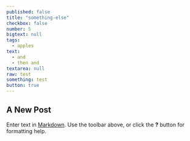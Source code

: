 ```yaml
---
published: false
title: "something-else"
checkbox: false
number: 5
bigtext: null
tags: 
  - apples
text: 
  - and
  - then and
textarea: null
raw: test
something: test
button: true
---
```




## A New Post

Enter text in [Markdown](http://daringfireball.net/projects/markdown/). Use the toolbar above, or click the **?** button for formatting help.
